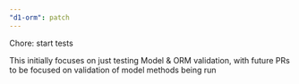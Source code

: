```yaml
---
"d1-orm": patch
---
```


Chore: start tests

This initially focuses on just testing Model & ORM validation, with future PRs to be focused on validation of model methods being run

